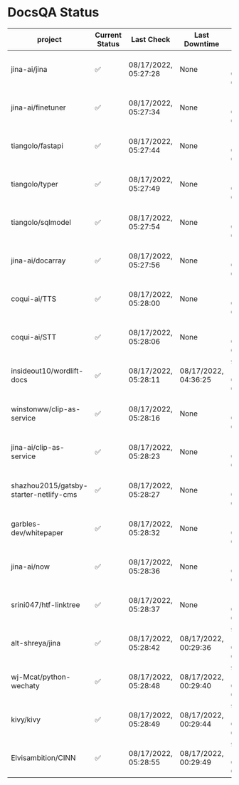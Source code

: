 # DocsQA Status

|               project                |Current Status|     Last Check     |   Last Downtime    |              % Uptime              |
|--------------------------------------|--------------|--------------------|--------------------|------------------------------------|
|jina-ai/jina                          |✅            |08/17/2022, 05:27:28|None                |100.000 (since 08/15/2022, 07:09:42)|
|jina-ai/finetuner                     |✅            |08/17/2022, 05:27:34|None                |100.000 (since 08/15/2022, 07:09:42)|
|tiangolo/fastapi                      |✅            |08/17/2022, 05:27:44|None                |100.000 (since 08/15/2022, 07:09:42)|
|tiangolo/typer                        |✅            |08/17/2022, 05:27:49|None                |100.000 (since 08/15/2022, 07:09:42)|
|tiangolo/sqlmodel                     |✅            |08/17/2022, 05:27:54|None                |100.000 (since 08/15/2022, 07:09:42)|
|jina-ai/docarray                      |✅            |08/17/2022, 05:27:56|None                |100.000 (since 08/15/2022, 07:09:42)|
|coqui-ai/TTS                          |✅            |08/17/2022, 05:28:00|None                |100.000 (since 08/15/2022, 07:09:42)|
|coqui-ai/STT                          |✅            |08/17/2022, 05:28:06|None                |100.000 (since 08/15/2022, 07:09:42)|
|insideout10/wordlift-docs             |✅            |08/17/2022, 05:28:11|08/17/2022, 04:36:25|96.591 (since 08/15/2022, 07:09:42) |
|winstonww/clip-as-service             |✅            |08/17/2022, 05:28:16|None                |100.000 (since 08/15/2022, 07:09:42)|
|jina-ai/clip-as-service               |✅            |08/17/2022, 05:28:23|None                |100.000 (since 08/15/2022, 07:09:42)|
|shazhou2015/gatsby-starter-netlify-cms|✅            |08/17/2022, 05:28:27|None                |100.000 (since 08/15/2022, 07:09:42)|
|garbles-dev/whitepaper                |✅            |08/17/2022, 05:28:32|None                |100.000 (since 08/15/2022, 07:09:42)|
|jina-ai/now                           |✅            |08/17/2022, 05:28:36|None                |100.000 (since 08/15/2022, 07:09:42)|
|srini047/htf-linktree                 |✅            |08/17/2022, 05:28:37|None                |100.000 (since 08/15/2022, 07:09:42)|
|alt-shreya/jina                       |✅            |08/17/2022, 05:28:42|08/17/2022, 00:29:36|94.146 (since 08/15/2022, 07:09:42) |
|wj-Mcat/python-wechaty                |✅            |08/17/2022, 05:28:48|08/17/2022, 00:29:40|94.149 (since 08/15/2022, 07:09:42) |
|kivy/kivy                             |✅            |08/17/2022, 05:28:49|08/17/2022, 00:29:44|94.144 (since 08/15/2022, 07:09:42) |
|Elvisambition/CINN                    |✅            |08/17/2022, 05:28:55|08/17/2022, 00:29:49|94.147 (since 08/15/2022, 07:09:42) |
